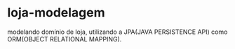 # loja-modelagem
modelando domínio de loja, utilizando a JPA(JAVA PERSISTENCE API) como ORM(OBJECT RELATIONAL MAPPING).
